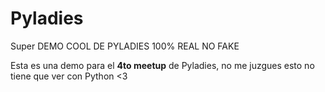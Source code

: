 # Pyladies
Super DEMO COOL DE PYLADIES 100% REAL NO FAKE

Esta es una demo para el **4to meetup** de Pyladies, no me juzgues esto no tiene que ver con Python <3
